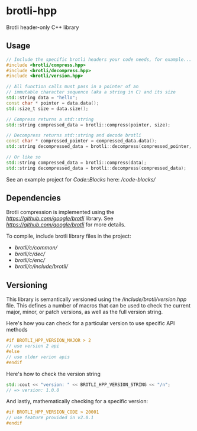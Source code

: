 # brotli-hpp
Brotli header-only C++ library

## Usage

```cpp
// Include the specific brotli headers your code needs, for example...
#include <brotli/compress.hpp>
#include <brotli/decompress.hpp>
#include <brotli/version.hpp>

// All function calls must pass in a pointer of an 
// immutable character sequence (aka a string in C) and its size
std::string data = "hello";
const char * pointer = data.data();
std::size_t size = data.size();

// Compress returns a std::string
std::string compressed_data = brotli::compress(pointer, size);

// Decompress returns std::string and decode brotli
const char * compressed_pointer = compressed_data.data();
std::string decompressed_data = brotli::decompress(compressed_pointer, compressed_data.size());

// Or like so
std::string compressed_data = brotli::compress(data);
std::string decompressed_data = brotli::decompress(compressed_data);

```

See an example project for *Code::Blocks* here: */code-blocks/*

## Dependencies

Brotli compression is implemented using the *https://github.com/google/brotli* library. 
See *https://github.com/google/brotli* for more details.

To compile, include brotli library files in the project:

* *brotli/c/common/*
* *brotli/c/dec/*
* *brotli/c/enc/*
* *brotli/c/include/brotli/*


## Versioning
This library is semantically versioned using the */include/brotli/version.hpp* file. 
This defines a number of macros that can be used to check the current major, minor, or patch versions, as well as the full version string.

Here's how you can check for a particular version to use specific API methods

```cpp
#if BROTLI_HPP_VERSION_MAJOR > 2
// use version 2 api
#else
// use older verion apis
#endif
```

Here's how to check the version string

```cpp
std::cout << "version: " << BROTLI_HPP_VERSION_STRING << "/n";
// => version: 1.0.0
```

And lastly, mathematically checking for a specific version:

```cpp
#if BROTLI_HPP_VERSION_CODE > 20001
// use feature provided in v2.0.1
#endif
```